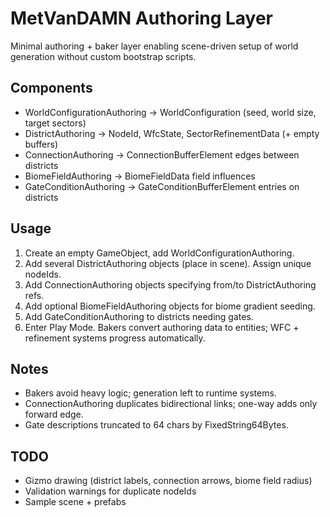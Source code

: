 # MetVanDAMN Authoring Layer

Minimal authoring + baker layer enabling scene-driven setup of world generation without custom bootstrap scripts.

## Components

- WorldConfigurationAuthoring -> WorldConfiguration (seed, world size, target sectors)
- DistrictAuthoring -> NodeId, WfcState, SectorRefinementData (+ empty buffers)
- ConnectionAuthoring -> ConnectionBufferElement edges between districts
- BiomeFieldAuthoring -> BiomeFieldData field influences
- GateConditionAuthoring -> GateConditionBufferElement entries on districts

## Usage
1. Create an empty GameObject, add WorldConfigurationAuthoring.
2. Add several DistrictAuthoring objects (place in scene). Assign unique nodeIds.
3. Add ConnectionAuthoring objects specifying from/to DistrictAuthoring refs.
4. Add optional BiomeFieldAuthoring objects for biome gradient seeding.
5. Add GateConditionAuthoring to districts needing gates.
6. Enter Play Mode. Bakers convert authoring data to entities; WFC + refinement systems progress automatically.

## Notes
- Bakers avoid heavy logic; generation left to runtime systems.
- ConnectionAuthoring duplicates bidirectional links; one-way adds only forward edge.
- Gate descriptions truncated to 64 chars by FixedString64Bytes.

## TODO
- Gizmo drawing (district labels, connection arrows, biome field radius)
- Validation warnings for duplicate nodeIds
- Sample scene + prefabs
